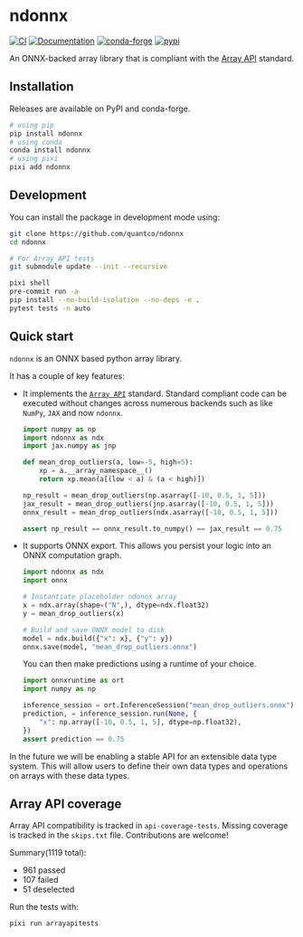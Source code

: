 # ndonnx

[![CI](https://img.shields.io/github/actions/workflow/status/quantco/ndonnx/ci.yml?style=flat-square&branch=main)](https://github.com/quantco/ndonnx/actions/workflows/ci.yml)
[![Documentation](https://readthedocs.org/projects/ndonnx/badge/?version=latest)](https://ndonnx.readthedocs.io/en/latest/?badge=latest)
[![conda-forge](https://img.shields.io/conda/vn/conda-forge/ndonnx?style=flat-square&logoColor=white&logo=conda-forge)](https://anaconda.org/conda-forge/ndonnx)
[![pypi](https://img.shields.io/pypi/v/ndonnx.svg?logo=pypi&logoColor=white)](https://pypi.org/project/ndonnx)

An ONNX-backed array library that is compliant with the [Array API](https://data-apis.org/array-api/) standard.

## Installation

Releases are available on PyPI and conda-forge.

```bash
# using pip
pip install ndonnx
# using conda
conda install ndonnx
# using pixi
pixi add ndonnx
```

## Development

You can install the package in development mode using:

```bash
git clone https://github.com/quantco/ndonnx
cd ndonnx

# For Array API tests
git submodule update --init --recursive

pixi shell
pre-commit run -a
pip install --no-build-isolation --no-deps -e .
pytest tests -n auto
```

## Quick start

`ndonnx` is an ONNX based python array library.

It has a couple of key features:

- It implements the [`Array API`](https://data-apis.org/array-api/) standard. Standard compliant code can be executed without changes across numerous backends such as like `NumPy`, `JAX` and now `ndonnx`.

  ```python
  import numpy as np
  import ndonnx as ndx
  import jax.numpy as jnp

  def mean_drop_outliers(a, low=-5, high=5):
      xp = a.__array_namespace__()
      return xp.mean(a[(low < a) & (a < high)])

  np_result = mean_drop_outliers(np.asarray([-10, 0.5, 1, 5]))
  jax_result = mean_drop_outliers(jnp.asarray([-10, 0.5, 1, 5]))
  onnx_result = mean_drop_outliers(ndx.asarray([-10, 0.5, 1, 5]))

  assert np_result == onnx_result.to_numpy() == jax_result == 0.75
  ```

- It supports ONNX export. This allows you persist your logic into an ONNX computation graph.

  ```python
  import ndonnx as ndx
  import onnx

  # Instantiate placeholder ndonnx array
  x = ndx.array(shape=("N",), dtype=ndx.float32)
  y = mean_drop_outliers(x)

  # Build and save ONNX model to disk
  model = ndx.build({"x": x}, {"y": y})
  onnx.save(model, "mean_drop_outliers.onnx")
  ```

  You can then make predictions using a runtime of your choice.

  ```python
  import onnxruntime as ort
  import numpy as np

  inference_session = ort.InferenceSession("mean_drop_outliers.onnx")
  prediction, = inference_session.run(None, {
      "x": np.array([-10, 0.5, 1, 5], dtype=np.float32),
  })
  assert prediction == 0.75
  ```

In the future we will be enabling a stable API for an extensible data type system. This will allow users to define their own data types and operations on arrays with these data types.

## Array API coverage

Array API compatibility is tracked in `api-coverage-tests`. Missing coverage is tracked in the `skips.txt` file. Contributions are welcome!

Summary(1119 total):

- 961 passed
- 107 failed
- 51 deselected

Run the tests with:

```bash
pixi run arrayapitests
```
